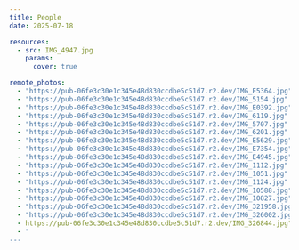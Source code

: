 ```yaml
---
title: People
date: 2025-07-18

resources:
  - src: IMG_4947.jpg
    params:
      cover: true

remote_photos:
  - "https://pub-06fe3c30e1c345e48d830ccdbe5c51d7.r2.dev/IMG_E5364.jpg"
  - "https://pub-06fe3c30e1c345e48d830ccdbe5c51d7.r2.dev/IMG_5154.jpg"
  - "https://pub-06fe3c30e1c345e48d830ccdbe5c51d7.r2.dev/IMG_E0392.jpg"
  - "https://pub-06fe3c30e1c345e48d830ccdbe5c51d7.r2.dev/IMG_6119.jpg"
  - "https://pub-06fe3c30e1c345e48d830ccdbe5c51d7.r2.dev/IMG_5707.jpg"
  - "https://pub-06fe3c30e1c345e48d830ccdbe5c51d7.r2.dev/IMG_6201.jpg"
  - "https://pub-06fe3c30e1c345e48d830ccdbe5c51d7.r2.dev/IMG_E5629.jpg"
  - "https://pub-06fe3c30e1c345e48d830ccdbe5c51d7.r2.dev/IMG_E7354.jpg"
  - "https://pub-06fe3c30e1c345e48d830ccdbe5c51d7.r2.dev/IMG_E4945.jpg"
  - "https://pub-06fe3c30e1c345e48d830ccdbe5c51d7.r2.dev/IMG_1112.jpg"
  - "https://pub-06fe3c30e1c345e48d830ccdbe5c51d7.r2.dev/IMG_1051.jpg"
  - "https://pub-06fe3c30e1c345e48d830ccdbe5c51d7.r2.dev/IMG_1124.jpg"
  - "https://pub-06fe3c30e1c345e48d830ccdbe5c51d7.r2.dev/IMG_10588.jpg"
  - "https://pub-06fe3c30e1c345e48d830ccdbe5c51d7.r2.dev/IMG_10827.jpg"
  - "https://pub-06fe3c30e1c345e48d830ccdbe5c51d7.r2.dev/IMG_321958.jpg"
  - "https://pub-06fe3c30e1c345e48d830ccdbe5c51d7.r2.dev/IMG_326002.jpg"
  - https://pub-06fe3c30e1c345e48d830ccdbe5c51d7.r2.dev/IMG_326844.jpg"
  - "
---
```

